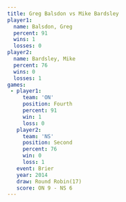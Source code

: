 ```yaml
---
title: Greg Balsdon vs Mike Bardsley
player1:              
  name: Balsdon, Greg 
  percent: 91         
  wins: 1             
  losses: 0           
player2:              
  name: Bardsley, Mike
  percent: 76         
  wins: 0             
  losses: 1           
games:
 - player1:          
     team: 'ON'      
     position: Fourth
     percent: 91     
     win: 1          
     loss: 0         
   player2:          
     team: 'NS'      
     position: Second
     percent: 76     
     win: 0          
     loss: 1         
   event: Brier         
   year: 2014           
   draw: Round Robin(17)
   score: ON 9 - NS 6   
---
```

